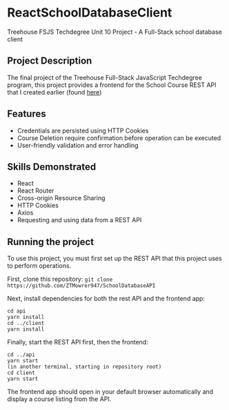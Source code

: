 # ReactSchoolDatabaseClient
Treehouse FSJS Techdegree Unit 10 Project - A Full-Stack school database client

## Project Description
The final project of the Treehouse Full-Stack JavaScript Techdegree program, this project provides a frontend for the School Course REST API that I created earlier (found [here](https://github.com/ZTMowrer947/SchoolDatabaseAPI))

## Features
- Credentials are persisted using HTTP Cookies
- Course Deletion require confirmation before operation can be executed
- User-friendly validation and error handling

## Skills Demonstrated
- React
- React Router
- Cross-origin Resource Sharing
- HTTP Cookies
- Axios
- Requesting and using data from a REST API

## Running the project
To use this project, you must first set up the REST API that this project uses to perform operations.

First, clone this repository:
```git clone https://github.com/ZTMowrer947/SchoolDatabaseAPI```

Next, install dependencies for both the rest API and the frontend app:
```
cd api
yarn install
cd ../client
yarn install
```

Finally, start the REST API first, then the frontend:
```
cd ../api
yarn start
(in another terminal, starting in repository root)
cd client
yarn start
```

The frontend app should open in your default browser automatically and display a course listing from the API.
